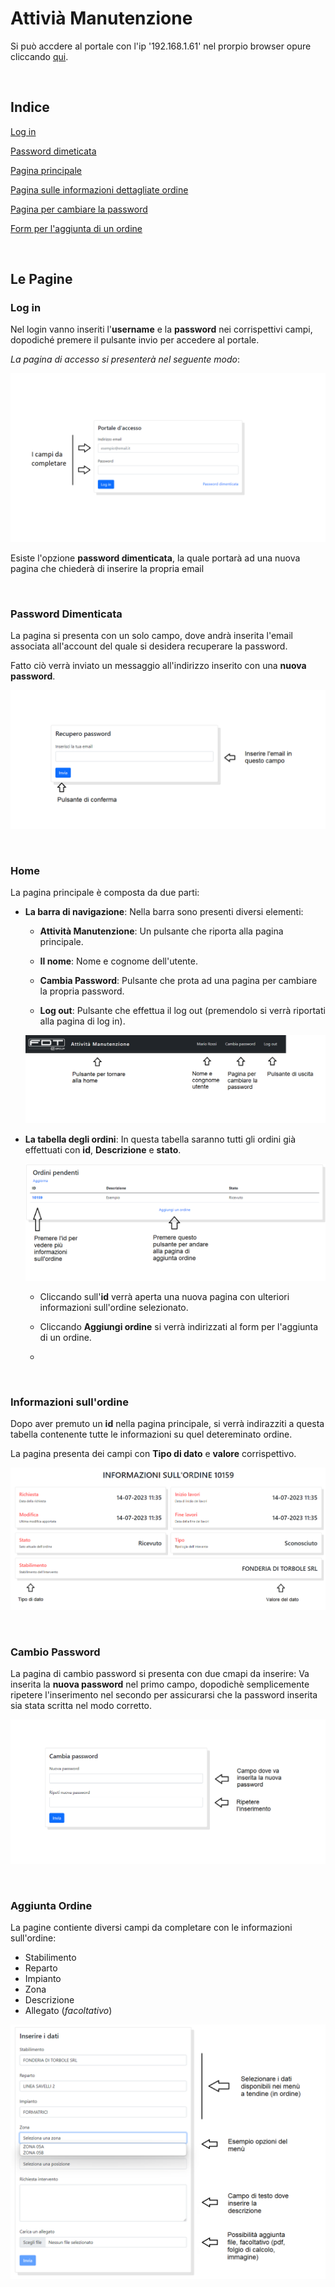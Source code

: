 # Attivià Manutenzione  
Si può accdere al portale con l'ip '192.168.1.61' nel prorpio browser opure cliccando [qui](http://192.168.1.61).

<br>

## Indice
[Log in](#login)

[Password dimeticata](#password-dimenticata)

[Pagina principale](#home)

[Pagina sulle informazioni dettagliate ordine](#informazioni-sullordine)

[Pagina per cambiare la password](#cambio-password)

[Form per l'aggiunta di un ordine](#aggiunta-ordine)

<br>

## Le Pagine

### Log in
Nel login vanno inseriti l'**username** e la **password** nei corrispettivi campi, dopodiché premere il pulsante invio per accedere al portale.

*La pagina di accesso si presenterà nel seguente modo*:

<img src="login.png"></img>

Esiste l'opzione **password dimenticata**, la quale portarà ad una nuova pagina che chiederà di inserire la propria email

<br>

### Password Dimenticata
La pagina si presenta con un solo campo, dove andrà inserita l'email associata all'account del quale si desidera recuperare la password.

Fatto ciò verrà inviato un messaggio all'indirizzo inserito con una **nuova password**.

<img src="email.png"></img>

<br>

### Home
La pagina principale è composta da due parti:
- **La barra di navigazione**: Nella barra sono presenti diversi elementi:
    - **Attività Manutenzione**: Un pulsante che riporta alla pagina principale.
  
    - **Il nome**: Nome e cognome dell'utente.
  
    - **Cambia Password**: Pulsante che prota ad una pagina per cambiare la propria password.
    
    - **Log out**: Pulsante che effettua il log out (premendolo si verrà riportati alla pagina di log in).

    <img src="navbar.png"></img>

- **La tabella degli ordini**: In questa tabella saranno tutti gli ordini già effettuati con **id**, **Descrizione** e **stato**.
  
    <img src="table.png"></img>

    - Cliccando sull'**id** verrà aperta una nuova pagina con ulteriori informazioni sull'ordine selezionato.
    
    - Cliccando **Aggiungi ordine** si verrà indirizzati al form per l'aggiunta di un ordine.
    - 
<br>

### Informazioni sull'ordine
Dopo aver premuto un **id** nella pagina principale, si verrà indirazziti a questa tabella contenente tutte le informazioni su quel detereminato ordine.

La pagina presenta dei campi con **Tipo di dato** e **valore** corrispettivo.

<img src="info.png"></img>

<br>

### Cambio Password
La pagina di cambio password si presenta con due cmapi da inserire: Va inserita la **nuova password** nel primo campo, dopodichè semplicemente ripetere l'inserimento nel secondo per assicurarsi che la password inserita sia stata scritta nel modo corretto.

<img src="password.png"></img>

<br>

### Aggiunta Ordine
La pagine contiente diversi campi da completare con le informazioni sull'ordine:
- Stabilimento
- Reparto
- Impianto
- Zona
- Descrizione
- Allegato (*facoltativo*)

<img src="form.png"></img>